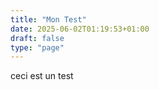 ```yaml
---
title: "Mon Test"
date: 2025-06-02T01:19:53+01:00
draft: false
type: "page"
---
```


ceci est un test